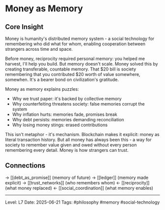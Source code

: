 # Money as Memory

## Core Insight
Money is humanity's distributed memory system - a social technology for remembering who did what for whom, enabling cooperation between strangers across time and space.

Before money, reciprocity required personal memory: you helped me harvest, I'll help you build. But memory doesn't scale. Money solved this by creating transferable, countable memory. That $20 bill is society remembering that you contributed $20 worth of value somewhere, somewhen. It's a bearer bond on civilization's gratitude.

Money as memory explains puzzles:
- Why we trust paper: it's backed by collective memory
- Why counterfeiting threatens society: false memories corrupt the system
- Why inflation hurts: memories fade, promises break
- Why debt persists: memories demanding reconciliation
- Why losing money stings: erased contributions

This isn't metaphor - it's mechanism. Blockchain makes it explicit: money as literal transaction history. But all money has always been this - a way for society to remember value given and owed without every person remembering every detail. Money is how strangers can trust.

## Connections
→ [[debt_as_promise]] (memory of future)
→ [[ledger]] (memory made explicit)
→ [[trust_networks]] (who remembers whom)
← [[reciprocity]] (what money replaced)
← [[social_coordination]] (what memory enables)

---
Level: L7
Date: 2025-06-21
Tags: #philosophy #memory #social-technology